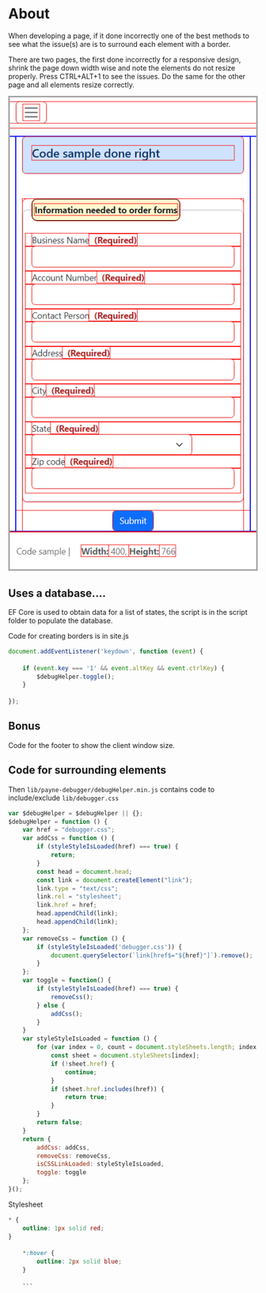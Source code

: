 # About

When developing a page, if it done incorrectly one of the best methods to see what the issue(s) are is to surround each element with a border.

There are two pages, the first done incorrectly for a responsive design, shrink the page down width wise and note the elements do not resize properly. Press CTRL+ALT+1 to see the issues. Do the same for the other page and all elements resize correctly.

![Screenshot](WebApplication1/assets/screenshot.png)

## Uses a database....
EF Core is used to obtain data for a list of states, the script is in the script folder to populate the database.

Code for creating borders is in site.js

```javascript
document.addEventListener('keydown', function (event) {

    if (event.key === '1' && event.altKey && event.ctrlKey) {
        $debugHelper.toggle();
    }

});
```

## Bonus

Code for the footer to show the client window size.



## Code for surrounding elements

Then `lib/payne-debugger/debugHelper.min.js` contains code to include/exclude `lib/debugger.css`

```javascript
var $debugHelper = $debugHelper || {};
$debugHelper = function () {
    var href = "debugger.css";
    var addCss = function () {
        if (styleStyleIsLoaded(href) === true) {
            return;
        }
        const head = document.head;
        const link = document.createElement("link");
        link.type = "text/css";
        link.rel = "stylesheet";
        link.href = href;
        head.appendChild(link);
        head.appendChild(link);
    };
    var removeCss = function () {
        if (styleStyleIsLoaded('debugger.css')) {
            document.querySelector(`link[href$="${href}"]`).remove();
        }
    };
    var toggle = function() {
        if (styleStyleIsLoaded(href) === true) {
            removeCss();
        } else {
            addCss();
        }
    }
    var styleStyleIsLoaded = function () {
        for (var index = 0, count = document.styleSheets.length; index < count; index++) {
            const sheet = document.styleSheets[index];
            if (!sheet.href) {
                continue;
            }
            if (sheet.href.includes(href)) {
                return true;
            }
        }
        return false;
    }
    return {
        addCss: addCss,
        removeCss: removeCss,
        isCSSLinkLoaded: styleStyleIsLoaded,
        toggle: toggle
    };
}();
```

Stylesheet

```css
* {
    outline: 1px solid red;
}

    *:hover {
        outline: 2px solid blue;
    }

    ```

